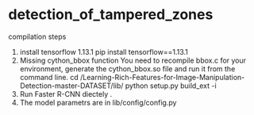 # detection_of_tampered_zones
compilation steps
1. install tensorflow 1.13.1
   pip install tensorflow==1.13.1
2. Missing cython_bbox function
You need to recompile bbox.c for your environment, generate the cython_bbox.so file and run it from
the command line.
cd /Learning-Rich-Features-for-Image-Manipulation-Detection-master-DATASET/lib/
python setup.py build_ext -i
3. Run Faster R-CNN diectely .
4. The model parametrs are in lib/config/config.py
